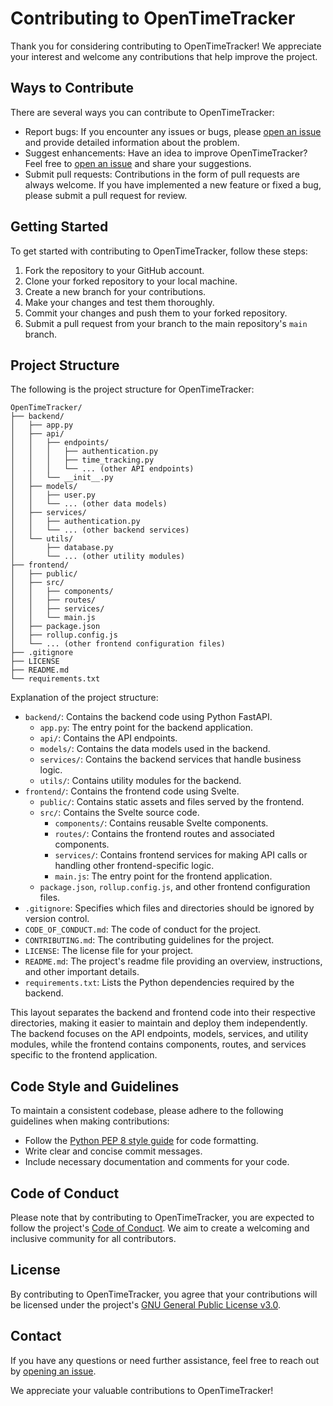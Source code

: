 # Contributing to OpenTimeTracker

Thank you for considering contributing to OpenTimeTracker! We appreciate your interest and welcome any contributions that help improve the project.

## Ways to Contribute

There are several ways you can contribute to OpenTimeTracker:

- Report bugs: If you encounter any issues or bugs, please [open an issue](https://github.com/tyleraharrison/OpenTimeTracker/issues) and provide detailed information about the problem.
- Suggest enhancements: Have an idea to improve OpenTimeTracker? Feel free to [open an issue](https://github.com/tyleraharrison/OpenTimeTracker/issues) and share your suggestions.
- Submit pull requests: Contributions in the form of pull requests are always welcome. If you have implemented a new feature or fixed a bug, please submit a pull request for review.

## Getting Started

To get started with contributing to OpenTimeTracker, follow these steps:

1. Fork the repository to your GitHub account.
2. Clone your forked repository to your local machine.
3. Create a new branch for your contributions.
4. Make your changes and test them thoroughly.
5. Commit your changes and push them to your forked repository.
6. Submit a pull request from your branch to the main repository's `main` branch.

## Project Structure

The following is the project structure for OpenTimeTracker:

```shell
OpenTimeTracker/
├── backend/
│   ├── app.py
│   ├── api/
│   │   ├── endpoints/
│   │   │   ├── authentication.py
│   │   │   ├── time_tracking.py
│   │   │   └── ... (other API endpoints)
│   │   └── __init__.py
│   ├── models/
│   │   ├── user.py
│   │   └── ... (other data models)
│   ├── services/
│   │   ├── authentication.py
│   │   └── ... (other backend services)
│   └── utils/
│       ├── database.py
│       └── ... (other utility modules)
├── frontend/
│   ├── public/
│   ├── src/
│   │   ├── components/
│   │   ├── routes/
│   │   ├── services/
│   │   └── main.js
│   ├── package.json
│   ├── rollup.config.js
│   └── ... (other frontend configuration files)
├── .gitignore
├── LICENSE
├── README.md
└── requirements.txt
```

Explanation of the project structure:

- `backend/`: Contains the backend code using Python FastAPI.
  - `app.py`: The entry point for the backend application.
  - `api/`: Contains the API endpoints.
  - `models/`: Contains the data models used in the backend.
  - `services/`: Contains the backend services that handle business logic.
  - `utils/`: Contains utility modules for the backend.
- `frontend/`: Contains the frontend code using Svelte.
  - `public/`: Contains static assets and files served by the frontend.
  - `src/`: Contains the Svelte source code.
    - `components/`: Contains reusable Svelte components.
    - `routes/`: Contains the frontend routes and associated components.
    - `services/`: Contains frontend services for making API calls or handling other frontend-specific logic.
    - `main.js`: The entry point for the frontend application.
  - `package.json`, `rollup.config.js`, and other frontend configuration files.
- `.gitignore`: Specifies which files and directories should be ignored by version control.
- `CODE_OF_CONDUCT.md`: The code of conduct for the project.
- `CONTRIBUTING.md`: The contributing guidelines for the project.
- `LICENSE`: The license file for your project.
- `README.md`: The project's readme file providing an overview, instructions, and other important details.
- `requirements.txt`: Lists the Python dependencies required by the backend.

This layout separates the backend and frontend code into their respective directories, making it easier to maintain and deploy them independently. The backend focuses on the API endpoints, models, services, and utility modules, while the frontend contains components, routes, and services specific to the frontend application.

## Code Style and Guidelines

To maintain a consistent codebase, please adhere to the following guidelines when making contributions:

- Follow the [Python PEP 8 style guide](https://www.python.org/dev/peps/pep-0008/) for code formatting.
- Write clear and concise commit messages.
- Include necessary documentation and comments for your code.

## Code of Conduct

Please note that by contributing to OpenTimeTracker, you are expected to follow the project's [Code of Conduct](CODE_OF_CONDUCT.md). We aim to create a welcoming and inclusive community for all contributors.

## License

By contributing to OpenTimeTracker, you agree that your contributions will be licensed under the project's [GNU General Public License v3.0](LICENSE).

## Contact

If you have any questions or need further assistance, feel free to reach out by [opening an issue](https://github.com/tyleraharrison/OpenTimeTracker/issues).

We appreciate your valuable contributions to OpenTimeTracker!
